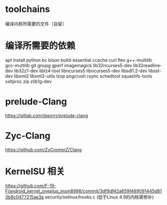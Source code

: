 # toolchains
编译内核所需要的文件（自留）

# 编译所需要的依赖
apt install python bc bison build-essential ccache curl flex g++-multilib gcc-multilib git gnupg gperf imagemagick lib32ncurses5-dev lib32readline-dev lib32z1-dev liblz4-tool libncurses5 libncurses5-dev libsdl1.2-dev libssl-dev libxml2 libxml2-utils lzop pngcrush rsync schedtool squashfs-tools xsltproc zip zlib1g-dev

# prelude-Clang
https://gitlab.com/jjpprrrr/prelude-clang

# Zyc-Clang
https://github.com/ZyCromerZ/Clang

# KernelSU 相关
https://github.com/F-19-F/android_kernel_oneplus_msm8998/commit/3df9df42a659f489091445d813b8c0477215ae3a  security/selinux/hooks.c  (低于Linux 4.9的内核需修补)



